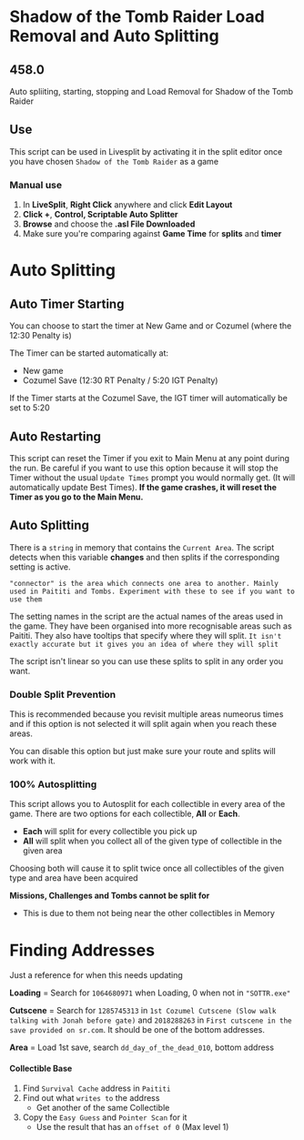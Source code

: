 # Shadow of the Tomb Raider Load Removal and Auto Splitting

## 458.0

Auto spliiting, starting, stopping and Load Removal for Shadow of the Tomb Raider

## Use

This script can be used in Livesplit by activating it in the split editor once you have chosen `Shadow of the Tomb Raider` as a game

### Manual use
1. In **LiveSplit**, **Right Click** anywhere and click **Edit Layout**
2. **Click +**, **Control, Scriptable Auto Splitter**
3. **Browse** and choose the **.asl  File Downloaded**
4. Make sure you're comparing against **Game Time** for **splits** and **timer**

# Auto Splitting
## Auto Timer Starting
You can choose to start the timer at New Game and or Cozumel (where the 12:30 Penalty is)

The Timer can be started automatically at:
 - New game
 - Cozumel Save (12:30 RT Penalty / 5:20 IGT Penalty)
 
 If the Timer starts at the Cozumel Save, the IGT timer will automatically be set to 5:20
   
## Auto Restarting
This script can reset the Timer if you exit to Main Menu at any point during the run. Be careful if you want to use this option because it will stop the Timer without the usual `Update Times` prompt you would normally get. (It will automatically update Best Times). **If the game crashes, it will reset the Timer as you go to the Main Menu.**

## Auto Splitting
There is a `string` in memory that contains the `Current Area`. The script detects when this variable **changes** and then splits if the corresponding setting is active.

`"connector" is the area which connects one area to another. Mainly used in Paititi and Tombs. Experiment with these to see if you want to use them`

The setting names in the script are the actual names of the areas used in the game. They have been organised into more recognisable areas such as Paititi. They also have tooltips that specify where they will split. `It isn't exactly accurate but it gives you an idea of where they will split`

The script isn't linear so you can use these splits to split in any order you want.

### Double Split Prevention
This is recommended because you revisit multiple areas numeorus times and if this option is not selected it will split again when you reach these areas.

You can disable this option but just make sure your route and splits will work with it.

### 100% Autosplitting
This script allows you to Autosplit for each collectible in every area of the game. There are two options for each collectible, **All** or **Each**.
 - **Each** will split for every collectible you pick up
 - **All** will split when you collect all of the given type of collectible in the given area
 
Choosing both will cause it to split twice once all collectibles of the given type and area have been acquired

**Missions, Challenges and Tombs cannot be split for**
 - This is due to them not being near the other collectibles in Memory

# Finding Addresses
Just a reference for when this needs updating

**Loading** = Search for `1064680971` when Loading, 0 when not in `"SOTTR.exe"`

**Cutscene** = Search for `1285745313` in `1st Cozumel Cutscene (Slow walk talking with Jonah before gate)` and `2018288263` in `First cutscene in the save provided on sr.com`. It should be one of the bottom addresses. 

**Area** = Load 1st save, search `dd_day_of_the_dead_010`, bottom address
#### Collectible Base
 1. Find `Survival Cache` address in `Paititi`
 2. Find out what `writes to` the address
    - Get another of the same Collectible
 4. Copy the `Easy Guess` and `Pointer Scan` for it
    - Use the result that has an `offset of 0` (Max level 1)
